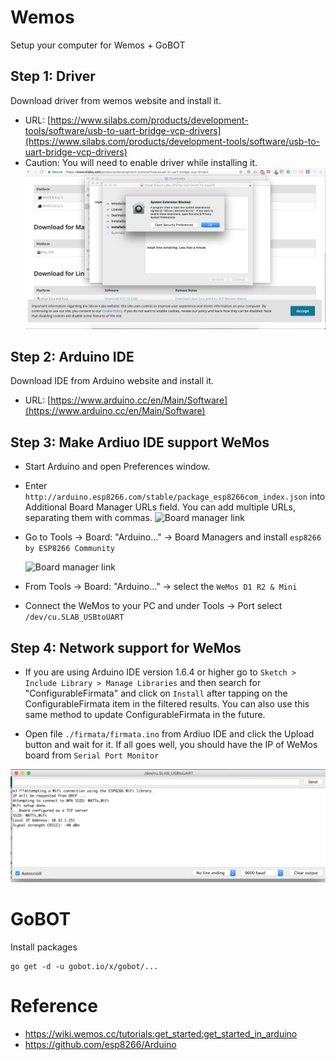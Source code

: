 # Wemos
Setup your computer for Wemos + GoBOT

## Step 1: Driver
Download driver from wemos website and install it.
* URL: [https://www.silabs.com/products/development-tools/software/usb-to-uart-bridge-vcp-drivers](https://www.silabs.com/products/development-tools/software/usb-to-uart-bridge-vcp-drivers)
* Caution: You will need to enable driver while installing it.
![Security](./resource/driver-security.png)

## Step 2: Arduino IDE
Download IDE from Arduino website and install it.
* URL: [https://www.arduino.cc/en/Main/Software](https://www.arduino.cc/en/Main/Software)

## Step 3: Make Ardiuo IDE support WeMos
* Start Arduino and open Preferences window.
* Enter `http://arduino.esp8266.com/stable/package_esp8266com_index.json` into Additional Board Manager URLs field. You can add multiple URLs, separating them with commas.
![Board manager link](https://cdn.sparkfun.com/assets/learn_tutorials/3/6/5/arduino-board-manager-link.png)

* Go to Tools -> Board: "Arduino..." -> Board Managers and install `esp8266 by ESP8266 Community`

   ![Board manager link](https://cdn.sparkfun.com/assets/learn_tutorials/3/6/5/arduino-board-install.png)
* From Tools -> Board: "Arduino..." -> select the `WeMos D1 R2 & Mini`

* Connect the WeMos to your PC and under Tools -> Port select `/dev/cu.SLAB_USBtoUART`

## Step 4: Network support for WeMos
* If you are using Arduino IDE version 1.6.4 or higher go to `Sketch > Include Library > Manage Libraries` and then search for "ConfigurableFirmata" and click on `Install` after tapping on the ConfigurableFirmata item in the filtered results. You can also use this same method to update ConfigurableFirmata in the future.

* Open file `./firmata/firmata.ino` from Ardiuo IDE and click the Upload button and wait for it. If all goes well, you should have the IP of WeMos board from `Serial Port Monitor`

![Serial Port Monitor](./resource/serial-port-monitor.png)


# GoBOT
Install packages
```
go get -d -u gobot.io/x/gobot/...
```


# Reference
* https://wiki.wemos.cc/tutorials:get_started:get_started_in_arduino
* https://github.com/esp8266/Arduino